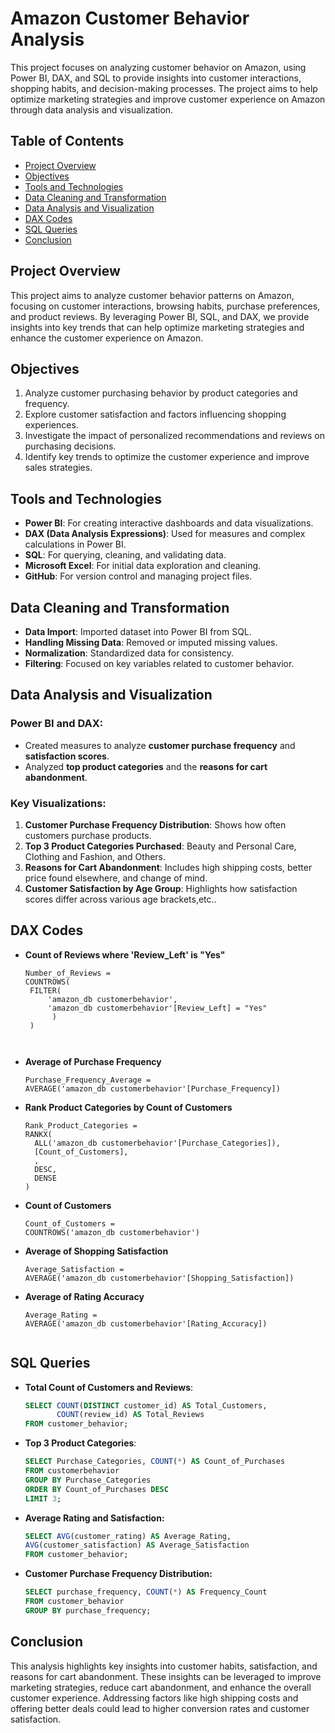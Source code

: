 
# Amazon Customer Behavior Analysis
This project focuses on analyzing customer behavior on Amazon, using Power BI, DAX, and SQL to provide insights into customer interactions, shopping habits, and decision-making processes. The project aims to help optimize marketing strategies and improve customer experience on Amazon through data analysis and visualization.
## Table of Contents
- [Project Overview](#project-overview)
- [Objectives](#objectives)
- [Tools and Technologies](#tools-and-technologies)
- [Data Cleaning and Transformation](#data-cleaning-and-transformation)
- [Data Analysis and Visualization](#data-analysis-and-visualization)
- [DAX Codes](#dax-codes)
- [SQL Queries](#sql-queries-used)
- [Conclusion](#conclusion)

## Project Overview
This project aims to analyze customer behavior patterns on Amazon, focusing on customer interactions, browsing habits, purchase preferences, and product reviews. By leveraging Power BI, SQL, and DAX, we provide insights into key trends that can help optimize marketing strategies and enhance the customer experience on Amazon.
## Objectives
1. Analyze customer purchasing behavior by product categories and frequency.
2. Explore customer satisfaction and factors influencing shopping experiences.
3. Investigate the impact of personalized recommendations and reviews on purchasing decisions.
4. Identify key trends to optimize the customer experience and improve sales strategies.
## Tools and Technologies
- **Power BI**: For creating interactive dashboards and data visualizations.
- **DAX (Data Analysis Expressions)**: Used for measures and complex calculations in Power BI.
- **SQL**: For querying, cleaning, and validating data.
- **Microsoft Excel**: For initial data exploration and cleaning.
- **GitHub**: For version control and managing project files.
## Data Cleaning and Transformation
- **Data Import**: Imported dataset into Power BI from SQL.
- **Handling Missing Data**: Removed or imputed missing values.
- **Normalization**: Standardized data for consistency.
- **Filtering**: Focused on key variables related to customer behavior.
## Data Analysis and Visualization

### Power BI and DAX:
- Created measures to analyze **customer purchase frequency** and **satisfaction scores**.
- Analyzed **top product categories** and the **reasons for cart abandonment**.

### Key Visualizations:
1. **Customer Purchase Frequency Distribution**: Shows how often customers purchase products.
2. **Top 3 Product Categories Purchased**: Beauty and Personal Care, Clothing and Fashion, and Others.
3. **Reasons for Cart Abandonment**: Includes high shipping costs, better price found elsewhere, and change of mind.
4. **Customer Satisfaction by Age Group**: Highlights how satisfaction scores differ across various age brackets,etc..
## DAX Codes

- **Count of Reviews where 'Review_Left' is "Yes"**
   ```DAX
   Number_of_Reviews = 
   COUNTROWS(
    FILTER(
        'amazon_db customerbehavior', 
        'amazon_db customerbehavior'[Review_Left] = "Yes"
         )
    )



- **Average of Purchase Frequency**
   ```DAX
   Purchase_Frequency_Average = 
   AVERAGE('amazon_db customerbehavior'[Purchase_Frequency])

- **Rank Product Categories by Count of Customers**
  ```DAX
  Rank_Product_Categories = 
  RANKX(
    ALL('amazon_db customerbehavior'[Purchase_Categories]), 
    [Count_of_Customers], 
    , 
    DESC, 
    DENSE
  )

- **Count of Customers**
  ```DAX 
  Count_of_Customers = 
  COUNTROWS('amazon_db customerbehavior')

- **Average of Shopping Satisfaction**
  ```DAX
  Average_Satisfaction = 
  AVERAGE('amazon_db customerbehavior'[Shopping_Satisfaction])

- **Average of Rating Accuracy**
  ```DAX
  Average_Rating = 
  AVERAGE('amazon_db customerbehavior'[Rating_Accuracy])


## SQL Queries

- **Total Count of Customers and Reviews**:
  ```sql
  SELECT COUNT(DISTINCT customer_id) AS Total_Customers,
         COUNT(review_id) AS Total_Reviews
  FROM customer_behavior;


- **Top 3 Product Categories**:
  ```sql
  SELECT Purchase_Categories, COUNT(*) AS Count_of_Purchases 
  FROM customerbehavior 
  GROUP BY Purchase_Categories 
  ORDER BY Count_of_Purchases DESC 
  LIMIT 3;

- **Average Rating and Satisfaction:**
  ```sql
  SELECT AVG(customer_rating) AS Average_Rating,
  AVG(customer_satisfaction) AS Average_Satisfaction
  FROM customer_behavior;
- **Customer Purchase Frequency Distribution:**
  ```sql
  SELECT purchase_frequency, COUNT(*) AS Frequency_Count
  FROM customer_behavior
  GROUP BY purchase_frequency;

## Conclusion
This analysis highlights key insights into customer habits, satisfaction, and reasons for cart abandonment. These insights can be leveraged to improve marketing strategies, reduce cart abandonment, and enhance the overall customer experience. Addressing factors like high shipping costs and offering better deals could lead to higher conversion rates and customer satisfaction.




